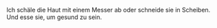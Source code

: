 Ich schäle die Haut mit einem Messer ab oder schneide sie in Scheiben. Und esse sie, um gesund zu sein.
